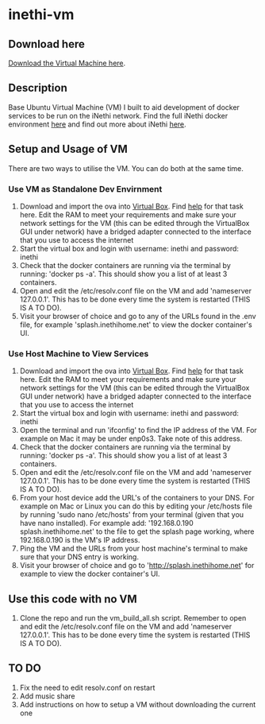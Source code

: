 # inethi-vm
## Download here
[Download the Virtual Machine here](https://drive.google.com/drive/folders/18oZQE0x_e755D2oNJ7frNiGfTxlYc2D5?usp=sharing).
## Description
Base Ubuntu Virtual Machine (VM) I built to aid development of docker services to be run on the iNethi network. Find the full iNethi docker environment [here](https://github.com/iNethi/docker-master) and find out more about iNethi [here](https://www.inethi.org.za).
## Setup and Usage of VM
There are two ways to utilise the VM. You can do both at the same time.
### Use VM as Standalone Dev Envirnment
1. Download and import the ova into [Virtual Box](https://www.virtualbox.org). Find [help](https://www.techrepublic.com/article/how-to-export-virtualbox-virtual-machines-as-appliances/) for that task here. Edit the RAM to meet your requirements and make sure your network settings for the VM (this can be edited through the VirtualBox GUI under network) have a bridged adapter connected to the interface that you use to access the internet
2. Start the virtual box and login with username: inethi and password: inethi
3. Check that the docker containers are running via the terminal by running: 'docker ps -a'. This should show you a list of at least 3 containers.
4. Open and edit the /etc/resolv.conf file on the VM and add 'nameserver 127.0.0.1'. This has to be done every time the system is restarted (THIS IS A TO DO).
5. Visit your browser of choice and go to any of the URLs found in the .env file, for example 'splash.inethihome.net' to view the docker container's UI.
### Use Host Machine to View Services
1. Download and import the ova into [Virtual Box](https://www.virtualbox.org). Find [help](https://www.techrepublic.com/article/how-to-export-virtualbox-virtual-machines-as-appliances/) for that task here. Edit the RAM to meet your requirements and make sure your network settings for the VM (this can be edited through the VirtualBox GUI under network) have a bridged adapter connected to the interface that you use to access the internet
2. Start the virtual box and login with username: inethi and password: inethi
3. Open the terminal and run 'ifconfig' to find the IP address of the VM. For example on Mac it may be under enp0s3. Take note of this address.
4. Check that the docker containers are running via the terminal by running: 'docker ps -a'. This should show you a list of at least 3 containers.
5. Open and edit the /etc/resolv.conf file on the VM and add 'nameserver 127.0.0.1'. This has to be done every time the system is restarted (THIS IS A TO DO).
6. From your host device add the URL's of the containers to your DNS. For example on Mac or Linux you can do this by editing your /etc/hosts file by running 'sudo nano /etc/hosts' from your terminal (given that you have nano installed). For example add: '192.168.0.190 splash.inethihome.net' to the file to get the splash page working, where 192.168.0.190 is the VM's IP address.
7. Ping the VM and the URLs from your host machine's terminal to make sure that your DNS entry is working.
8. Visit your browser of choice and go to 'http://splash.inethihome.net' for example to view the docker container's UI.
## Use this code with no VM
1. Clone the repo and run the vm_build_all.sh script. Remember to open and edit the /etc/resolv.conf file on the VM and add 'nameserver 127.0.0.1'. This has to be done every time the system is restarted (THIS IS A TO DO).
## TO DO
1. Fix the need to edit resolv.conf on restart
2. Add music share
3. Add instructions on how to setup a VM without downloading the current one
